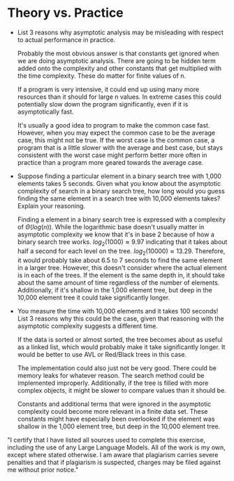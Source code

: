 # Theory vs. Practice

- List 3 reasons why asymptotic analysis may be misleading with respect to
  actual performance in practice.
  
    Probably the most obvious answer is that constants get ignored when
    we are doing asymptotic analysis. There are going to be hidden
    term added onto the complexity and other constants that get multiplied
    with the time complexity. These do matter for finite values of n.

    If a program is very intensive, it could end up using many more resources
    than it should for large n values. In extreme cases this could potentially
    slow down the program significantly, even if it is asymptotically fast.

    It's usually a good idea to program to make the common case fast. However,
    when you may expect the common case to be the average case, this might not
    be true. If the worst case is the common case, a program that is a little
    slower with the average and best case, but stays consistent with the worst case
    might perform better more often in practice than a program more geared towards the
    average case. 

- Suppose finding a particular element in a binary search tree with 1,000
  elements takes 5 seconds. Given what you know about the asymptotic complexity
  of search in a binary search tree, how long would you guess finding the same
  element in a search tree with 10,000 elements takes? Explain your reasoning.

    Finding a element in a binary search tree is expressed with a complexity of
    $\Theta(log(n))$. While the logarithmic base doesn't usually matter in asymptotic
    complexity we know that it's in base 2 because of how a binary search tree works.
    $log_2(1000) \approx 9.97$ indicating that it takes about half a second for each level
    on the tree. $log_2(10000) \approx 13.29$. Therefore, it would probably take about
    6.5 to 7 seconds to find the same element in a larger tree. However, this doesn't
    consider where the actual element is in each of the trees. If the element is the
    same depth in, it should take about the same amount of time regardless of the number
    of elements. Additionally, if it's shallow in the 1,000 element tree, but deep in the
    10,000 element tree it could take significantly longer. 

- You measure the time with 10,000 elements and it takes 100 seconds! List 3
  reasons why this could be the case, given that reasoning with the asymptotic
  complexity suggests a different time.

    If the data is sorted or almost sorted, the tree becomes about as useful as a linked
    list, which would probably make it take significantly longer. It would be better to use
    AVL or Red/Black trees in this case.  

    The implementation could also just not be very good. There could be memory leaks for
    whatever reason. The search method could be implemented improperly. Additionally,
    if the tree is filled with more complex objects, it might be slower to compare values
    than it should be.

    Constants and additional terms that were ignored in the asymptotic complexity could become
    more relevant in a finite data set. These constants might have especially been overlooked if
    the element was shallow in the 1,000 element tree, but deep in the 10,000 element tree.

"I certify that I have listed all sources used to complete this exercise, including the use of any Large Language Models. 
All of the work is my own, except where stated otherwise. I am aware that plagiarism carries severe penalties and that 
if plagiarism is suspected, charges may be filed against me without prior notice."
